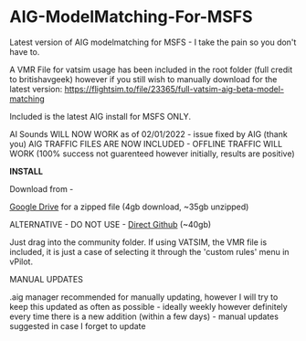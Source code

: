 # AIG-ModelMatching-For-MSFS
Latest version of AIG modelmatching for MSFS -  I take the pain so you don't have to.

A VMR File for vatsim usage has been included in the root folder (full credit to britishavgeek) however if you still wish to manually download for the latest version: https://flightsim.to/file/23365/full-vatsim-aig-beta-model-matching

Included is the latest AIG install for MSFS ONLY.

AI Sounds WILL NOW WORK as of 02/01/2022 - issue fixed by AIG (thank you)
AIG TRAFFIC FILES ARE NOW INCLUDED - OFFLINE TRAFFIC WILL WORK (100% success not guarenteed however initially, results are positive)

<b>INSTALL</b>

Download from - 

[Google Drive](https://drive.google.com/file/d/1EgpLG26QqIEdPI185DH29E-W5CGT_CT-/view?usp=sharing) for a zipped file (4gb download, ~35gb unzipped)

ALTERNATIVE - DO NOT USE - [Direct Github]() (~40gb)

Just drag into the community folder. If using VATSIM, the VMR file is included, it is just a case of selecting it through the 'custom rules' menu in vPilot.


MANUAL UPDATES

.aig manager recommended for manually updating, however I will try to keep this updated as often as possible - ideally weekly however definitely every time there is a new addition (within a few days) - manual updates suggested in case I forget to update

